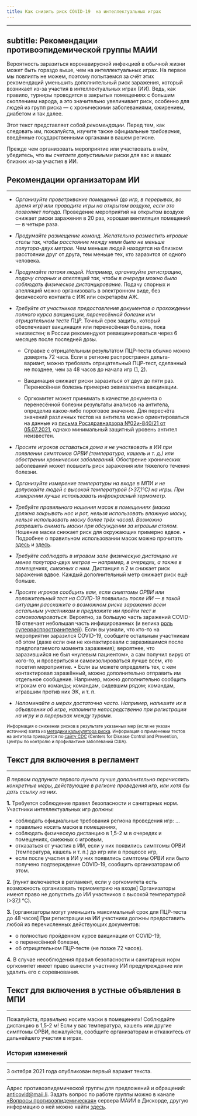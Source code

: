 ```yaml
---
title: Как снизить риск COVID-19  на интеллектуальных играх
---
```

---
subtitle: Рекомендации противоэпидемической группы МАИИ
---

Вероятность заразиться коронавирусной инфекцией в обычной жизни может быть гораздо выше, чем на интеллектуальных играх. На первое мы повлиять не можем, поэтому попытаемся за счёт этих рекомендаций уменьшить дополнительный риск заражения, который возникает из-за участия в интеллектуальных играх (ИИ). Ведь, как правило, турниры проводятся в закрытых помещениях с большим скоплением народа, а это значительно увеличивает риск, особенно для людей из групп риска — с хроническими заболеваниями, ожирением, диабетом и так далее.

Этот текст представляет собой *рекомендации*. Перед тем, как следовать им, пожалуйста, изучите также официальные *требования*, введённые государственными органами в вашем регионе.

Прежде чем организовать мероприятие или участвовать в нём, убедитесь, что вы *считаете допустимыми* риски для вас и ваших близких из-за участия в ИИ.

## Рекомендации организаторам ИИ

-----

- *Организуйте проветривание помещений (до игр, в перерывах, во время игр) или проводите игры на открытом воздухе, если это позволяет погода.* Проведение мероприятий на открытом воздухе снижает риски заражения в 20 раз, хорошая вентиляция помещений — в четыре раза.

- *Продумайте размещение команд. Желательно разместить игровые столы так, чтобы расстояние между ними было не меньше полутора-двух метров.* Чем меньше людей находятся на близком расстоянии друг от друга, тем меньше тех, кто заразится от одного человека.

- *Продумайте потоки людей. Например, организуйте регистрацию, подачу спорных и апелляций так, чтобы в очереди можно было соблюдать физическое дистанцирование.* Подачу спорных и апелляций можно организовать в электронном виде, без физического контакта с ИЖ или секретарём АЖ.

- *Требуйте от участников предоставления документов о прохождении полного курса вакцинации, перенесённой болезни или отрицательном тесте ПЦР.* Точный срок защиты, который обеспечивает вакцинация или перенесённая болезнь, пока неизвестен; в России рекомендуют ревакцинироваться через 6 месяцев после последней дозы.

    - Справке с отрицательным результатом ПЦР-теста обычно можно доверять 72 часа. Если в регионе распространен дельта-вариант, можно требовать отрицательный ПЦР-тест, сделанный не позднее, чем за 48 часов до начала игр ([1](https://www.nhs.uk/conditions/coronavirus-covid-19/covid-pass/), [2](https://medical.mit.edu/covid-19-updates/2021/07/are-things-different-delta)).

    - Вакцинация снижает риски заразиться от двух до пяти раз. Перенесённая болезнь примерно эквивалентна вакцинации.

    - Оргкомитет может принимать в качестве документа о перенесённой болезни результаты анализов на антитела, определив какое-либо пороговое значение. Для пересчёта значений различных тестов на антитела можно ориентироваться на данные из [письма Росздравнадзора №02и-840/21 от 05.07.2021](https://vrachirf.ru/storage/date202107/dc/90/4f/19/90/4b/b6/8a/45a2-eb0cce-ca7ab7.pdf), однако минимальный защитный уровень антител неизвестен.

- *Просите игроков оставаться дома и не участвовать в ИИ при появлении симптомов ОРВИ (температура, кашель и т. д.) или обострении хронических заболеваний.* Обострение хронических заболеваний может повысить риск заражения или тяжелого течения болезни.

- *Организуйте измерение температуры на входе в МПИ и не допускайте людей с высокой температурой (>37,1°C) на игры. При измерении лучше использовать инфракрасный термометр.*

- *Требуйте правильного ношения масок в помещениях (маска должна закрывать нос и рот, нельзя использовать влажную маску, нельзя использовать маску более трёх часов). Возможно разрешить снимать маски при обсуждении за игровым столом.* Ношение маски снижает риск для окружающих примерно вдвое. • Подробнее о правильном использовании масок можно прочитать [здесь](https://www.who.int/ru/emergencies/diseases/novel-coronavirus-2019/advice-for-public/when-and-how-to-use-masks) и [здесь](https://www.rospotrebnadzor.ru/about/info/news/news_details.php?ELEMENT_ID=15499).

- *Требуйте соблюдать в игровом зале физическую дистанцию не менее полутора-двух метров — например, в очередях, а также в помещениях, смежных с ним.* Дистанция в 2 м снижает риск заражения вдвое. Каждый дополнительный метр снижает риск ещё больше.

- *Просите игроков сообщить вам, если симптомы ОРВИ или положительный тест на COVID-19 появились после ИИ — в такой ситуации расскажите о возможном риске заражения всем остальным участникам и предложите им пройти тест и самоизолироваться.* Вероятно, за большую часть заражений COVID-19 отвечает небольшая часть инфицированных (и велика [роль суперраспространителей](https://www.ncbi.nlm.nih.gov/pmc/articles/PMC7610176/)). Если вы узнали, что кто-то на мероприятии заразился COVID-19, сообщите остальным участникам об этом (даже если они не контактировали с заразившимся после предполагаемого момента заражения); вероятнее, что заразившийся не был «нулевым пациентом», а сам получил вирус от кого-то, и провериться и самоизолироваться лучше всем, кто посетил мероприятие. • Если вы можете определить тех, с кем контактировал заражённый, можно дополнительно отправить им отдельное сообщение. Например, можно дополнительно сообщить игрокам его команды; командам, сидевшим рядом; командам, игравшим против них ЭК, и т. п.

- *Напоминайте о мерах достаточно часто. Например, напишите их в объявлении об игре, напомните непосредственно при регистрации на игру и в перерывах между турами.*

<small>Информация о снижении рисков в результате указанных мер (если не указан источник) взята из [методики калькулятора риска](https://www.microcovid.org/paper/all). Информация о применении тестов на антитела приводится по [сайту CDC](https://www.cdc.gov/coronavirus/2019-ncov/lab/resources/antibody-tests-guidelines.html) (Centers for Disease Control and Prevention, Центры по контролю и профилактике заболеваний США).</small> 

## Текст для включения в регламент

------

*В первом подпункте первого пункта лучше дополнительно перечислить конкретные меры, действующие в регионе проведения игр, или хотя бы дать ссылку на них.*

**1.** Требуется соблюдение правил безопасности и санитарных норм. Участники интеллектуальных игр должны:
- соблюдать официальные требования региона проведения игр:
…
- правильно носить маски в помещениях,
- соблюдать физическую дистанцию в 1,5-2 м в очередях и помещениях, смежных с игровым,
- отказаться от участия в ИИ, если у них появились симптомы ОРВИ (температура, кашель и т. п.) до игр или в процессе игр,
- если после участия в ИИ у них появились симптомы ОРВИ или было получено подтверждение COVID-19, сообщить организаторам об этом.

**2.** [пункт включается в регламент, если у оргкомитета есть возможность организовать термометрию на входе] Организаторы имеют право не допустить до ИИ участников с высокой температурой (>37,1 °C).

**3.** [организаторы могут уменьшить максимальный срок для ПЦР-теста до 48 часов] При регистрации на ИИ участники должны предоставить любой из перечисленных действующих документов:
- о полностью пройденном курсе вакцинации от COVID-19, 
- о перенесённой болезни, 
- об отрицательном ПЦР-тесте (не позже 72 часов).

**4.** В случае несоблюдения правил безопасности и санитарных норм оргкомитет имеет право вынести участнику ИИ предупреждение или удалить его с соревнования.

## Текст для включения в устные объявления в МПИ

-----

Пожалуйста, правильно носите маски в помещениях! Соблюдайте дистанцию в 1,5-2 м! Если у вас температура, кашель или другие симптомы ОРВИ, пожалуйста, сообщите организаторам и откажитесь от дальнейшего участия в играх.

### История изменений

------

3 октября 2021 года опубликован первый вариант текста.

----

Адрес противоэпидемической группы для предложений и обращений: anticovid@maii.li. Задать вопрос по работе группы можно в канале [«Вопросы противоэпидемическая»](https://discord.gg/3Ck8jQAdEV) сервера МАИИ в Дискорде, другую информацию о ней можно найти [здесь](https://www.maii.li/p/who#anticovid).
